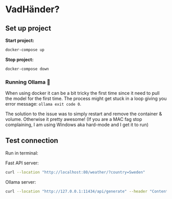 # VadHänder?

## Set up project
**Start project:**
```sh
docker-compose up
```
**Stop project:** 
```sh
docker-compose down
```
### Running Ollama 🦙
When using docker it can be a bit tricky the first time since it need to pull the model for the first time. The process might get stuck in a loop giving you error message: `ollama exit code 0`.

The solution to the issue was to simply restart and remove the container & volume. Otherwise it pretty awesome! (If you are a MAC fag stop complaining, I am using Windows aka hard-mode and I get it to run)

## Test connection
Run in terminal: 

Fast API server:
```sh
curl --location "http://localhost:80/weather/?country=Sweden"
```
Ollama server:
```sh
curl --location "http://127.0.0.1:11434/api/generate" --header "Content-Type: application/json" --data-raw "{\"model\": \"qwen2:0.5b\", \"prompt\": \"Why is the sky blue?\", \"stream\": true}"
```
